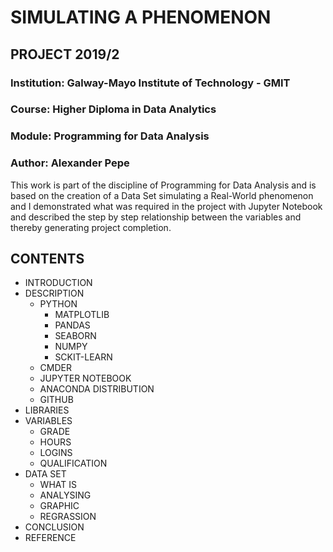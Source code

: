 # SIMULATING A PHENOMENON

## PROJECT 2019/2

### Institution: Galway-Mayo Institute of Technology - GMIT

### Course: Higher Diploma in Data Analytics

### Module: Programming for Data Analysis

### Author: Alexander Pepe


  This work is part of the discipline of  Programming for Data Analysis and is based on the creation of a Data Set simulating a Real-World phenomenon and I demonstrated what was required in the project with Jupyter Notebook and described the step by step relationship between the variables and thereby generating project completion.
  
## CONTENTS
  
* INTRODUCTION
* DESCRIPTION
     * PYTHON
          * MATPLOTLIB
          * PANDAS
          * SEABORN
          * NUMPY
          * SCKIT-LEARN
     * CMDER
     * JUPYTER NOTEBOOK
     * ANACONDA DISTRIBUTION
     * GITHUB
* LIBRARIES
* VARIABLES
    * GRADE
    * HOURS
    * LOGINS
    * QUALIFICATION
* DATA SET
    * WHAT IS
    * ANALYSING
    * GRAPHIC
    * REGRASSION
* CONCLUSION
* REFERENCE
